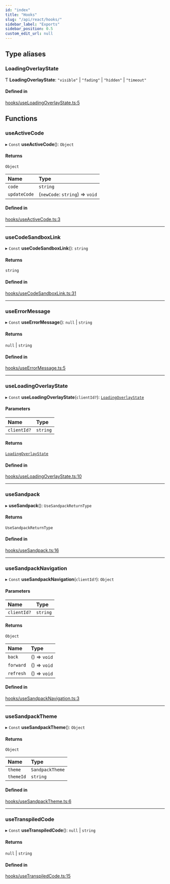 ```yaml
---
id: "index"
title: "Hooks"
slug: "/api/react/hooks/"
sidebar_label: "Exports"
sidebar_position: 0.5
custom_edit_url: null
---
```


## Type aliases

### LoadingOverlayState

Ƭ **LoadingOverlayState**: ``"visible"`` \| ``"fading"`` \| ``"hidden"`` \| ``"timeout"``

#### Defined in

[hooks/useLoadingOverlayState.ts:5](https://github.com/codesandbox/sandpack/blob/443abe8/sandpack-react/src/hooks/useLoadingOverlayState.ts#L5)

## Functions

### useActiveCode

▸ `Const` **useActiveCode**(): `Object`

#### Returns

`Object`

| Name | Type |
| :------ | :------ |
| `code` | `string` |
| `updateCode` | (`newCode`: `string`) => `void` |

#### Defined in

[hooks/useActiveCode.ts:3](https://github.com/codesandbox/sandpack/blob/443abe8/sandpack-react/src/hooks/useActiveCode.ts#L3)

___

### useCodeSandboxLink

▸ `Const` **useCodeSandboxLink**(): `string`

#### Returns

`string`

#### Defined in

[hooks/useCodeSandboxLink.ts:31](https://github.com/codesandbox/sandpack/blob/443abe8/sandpack-react/src/hooks/useCodeSandboxLink.ts#L31)

___

### useErrorMessage

▸ `Const` **useErrorMessage**(): ``null`` \| `string`

#### Returns

``null`` \| `string`

#### Defined in

[hooks/useErrorMessage.ts:5](https://github.com/codesandbox/sandpack/blob/443abe8/sandpack-react/src/hooks/useErrorMessage.ts#L5)

___

### useLoadingOverlayState

▸ `Const` **useLoadingOverlayState**(`clientId?`): [`LoadingOverlayState`](#loadingoverlaystate)

#### Parameters

| Name | Type |
| :------ | :------ |
| `clientId?` | `string` |

#### Returns

[`LoadingOverlayState`](#loadingoverlaystate)

#### Defined in

[hooks/useLoadingOverlayState.ts:10](https://github.com/codesandbox/sandpack/blob/443abe8/sandpack-react/src/hooks/useLoadingOverlayState.ts#L10)

___

### useSandpack

▸ **useSandpack**(): `UseSandpackReturnType`

#### Returns

`UseSandpackReturnType`

#### Defined in

[hooks/useSandpack.ts:16](https://github.com/codesandbox/sandpack/blob/443abe8/sandpack-react/src/hooks/useSandpack.ts#L16)

___

### useSandpackNavigation

▸ `Const` **useSandpackNavigation**(`clientId?`): `Object`

#### Parameters

| Name | Type |
| :------ | :------ |
| `clientId?` | `string` |

#### Returns

`Object`

| Name | Type |
| :------ | :------ |
| `back` | () => `void` |
| `forward` | () => `void` |
| `refresh` | () => `void` |

#### Defined in

[hooks/useSandpackNavigation.ts:3](https://github.com/codesandbox/sandpack/blob/443abe8/sandpack-react/src/hooks/useSandpackNavigation.ts#L3)

___

### useSandpackTheme

▸ `Const` **useSandpackTheme**(): `Object`

#### Returns

`Object`

| Name | Type |
| :------ | :------ |
| `theme` | `SandpackTheme` |
| `themeId` | `string` |

#### Defined in

[hooks/useSandpackTheme.ts:6](https://github.com/codesandbox/sandpack/blob/443abe8/sandpack-react/src/hooks/useSandpackTheme.ts#L6)

___

### useTranspiledCode

▸ `Const` **useTranspiledCode**(): ``null`` \| `string`

#### Returns

``null`` \| `string`

#### Defined in

[hooks/useTranspiledCode.ts:15](https://github.com/codesandbox/sandpack/blob/443abe8/sandpack-react/src/hooks/useTranspiledCode.ts#L15)
